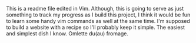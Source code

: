 This is a readme file edited in Vim.
Although, this is going to serve as just something to track my progress as I build this project, I think it would be fun to learn some handy vim commands as well at the same time.
I'm supposed to build a website with a recipe so I'll probably keep it simple. 
The easiest and simplest dish I know. Omlette du(au) fromage.
